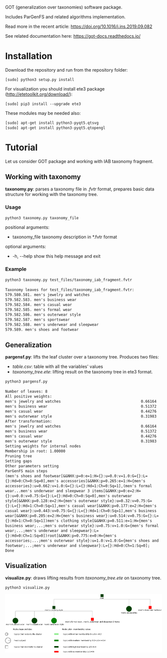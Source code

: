 GOT (generalization over taxonomies) software package.

Includes ParGenFS and related algorithms implementation.

Read more in the recent article: https://doi.org/10.1016/j.ins.2019.09.082

See related documentation here: https://got-docs.readthedocs.io/


# Installation

Download the repository and run from the repository folder:

```
[sudo] python3 setup.py install 
```

For visualization you should install ete3 package (http://etetoolkit.org/download/):

```
[sudo] pip3 install --upgrade ete3
```


These modules may be needed also:

```
[sudo] apt-get install python3-pyqt5.qtsvg
[sudo] apt-get install python3-pyqt5.qtopengl
```

# Tutorial

Let us consider GOT package and working with IAB taxonomy fragment.

## Working with taxonomy

__taxonomy.py__: parses a taxonomy file in _.fvtr_ format, prepares basic data structure for working with the taxonomy tree.

### Usage

```
python3 taxonomy.py taxonomy_file
```

positional arguments:
*  taxonomy_file  taxonomy description in *.fvtr format

optional arguments:
*  -h, --help     show this help message and exit


### Example

```
python3 taxonomy.py test_files/taxonomy_iab_fragment.fvtr

Taxonomy leaves for test_files/taxonomy_iab_fragment.fvtr:
579.580.581. men's jewelry and watches
579.582.583. men's business wear
579.582.584. men's casual wear
579.582.585. men's formal wear
579.582.586. men's outerwear style
579.582.587. men's sportswear
579.582.588. men's underwear and sleepwear
579.589. men's shoes and footwear

```


## Generalization

__pargensf.py__: lifts the leaf cluster over a taxonomy tree. Produces two files:
* _table.csv_: table with all the variables' values
* _taxonomy\_tree.ete_: lifting result on the taxonomy tree in ete3 format.


```
python3 pargensf.py

Number of leaves: 8
All positive weights:
men's jewelry and watches                                    0.66164
men's business wear                                          0.51372
men's casual wear                                            0.44276
men's outerwear style                                        0.31983
After transformation:
men's jewelry and watches                                    0.66164
men's business wear                                          0.51372
men's casual wear                                            0.44276
men's outerwear style                                        0.31983
Setting weights for internal nodes
Membership in root: 1.00000
Pruning tree
Setting gaps
Other parameters setting
ParGenFS main steps
(men's shoes and footwear[&&NHX:p=0:e=1:H={}:u=0.0:v=1.0:G={}:L={}:Hd=0:Ch=0:Sq=0],men's accessories[&&NHX:p=0.265:e=1:H={men's accessories}:u=0.662:v=1.0:G={}:L={}:Hd=1:Ch=0:Sq=1],(men's formal wear...men's underwear and sleepwear 3 items[&&NHX:p=0:e=2:H={}:u=0.0:v=0.75:G={}:L={}:Hd=0:Ch=0:Sq=0],men's outerwear style[&&NHX:p=0.128:e=2:H={men's outerwear style}:u=0.32:v=0.75:G={}:L={}:Hd=1:Ch=0:Sq=1],men's casual wear[&&NHX:p=0.177:e=2:H={men's casual wear}:u=0.443:v=0.75:G={}:L={}:Hd=1:Ch=0:Sq=1],men's business wear[&&NHX:p=0.205:e=2:H={men's business wear}:u=0.514:v=0.75:G={}:L={}:Hd=1:Ch=0:Sq=1])men's clothing style[&&NHX:p=0.511:e=1:H={men's business wear;...;men's outerwear style}:u=0.75:v=1.0:G={men's formal wear;...;men's underwear and sleepwear}:L={}:Hd=0:Ch=1:Sq=0])root[&&NHX:p=0.775:e=0:H={men's accessories;...;men's outerwear style}:u=1.0:v=1.0:G={men's shoes and footwear;...;men's underwear and sleepwear}:L={}:Hd=0:Ch=1:Sq=0];
Done
```

## Visualization

__visualize.py__: draws lifting results from _taxonomy_tree.ete_ on taxonomy tree.

```
python3 visualize.py
```

![Visualization result](https://raw.githubusercontent.com/dmitsf/GOT/master/got/got_results/result_iab_fragment.png)


